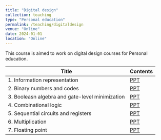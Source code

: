 ```yaml
---
title: "Digital design"
collection: teaching
type: "Personal education"
permalink: /teaching/digitaldesign
venue: "Online"
date: 2024-01-01
location: "Online"
---
```


This course is aimed to work on digital design courses for Personal education.

|Title|Contents|
|---------|----------|
|1. Information representation|[PPT](https://drive.google.com/file/d/1dtueBOOVhu_txqhRNILv1f3sXg-gf2F2/view?usp=drive_link)|
|2. Binary numbers and codes|[PPT](https://drive.google.com/file/d/1RN84XggYTfnbC9dgW8R_RrhRJVEqMnnq/view?usp=sharing)|
|3. Booleasn algebra and gate-level minimization|[PPT](https://drive.google.com/file/d/1bNSZlqMqnNWpRZImUBx8nyGeYt8pdPtx/view?usp=drive_link)|
|4. Combinational logic|[PPT](https://drive.google.com/file/d/1HVW8Q7vOky5e9KQAOhsjPzTQmisesmGo/view?usp=drive_link)|
|5. Sequential circuits and registers|[PPT](https://drive.google.com/file/d/1oIaDANA0XpyVS3bFw-CWtbIQUmxFmx9C/view?usp=drive_link)|
|6. Multiplication|[PPT](https://drive.google.com/file/d/1gJdPfJUQJj4y05e_nRZk9j2GYp_oqASM/view?usp=drive_link)|
|7. Floating point|[PPT](https://drive.google.com/file/d/1L0KW8SJIa8hlkzYW8Tq3o47bryAXXqzh/view?usp=drive_link)|
